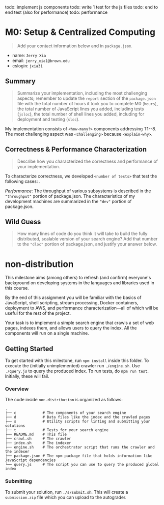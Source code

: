 todo: implement js components
todo: write 1 test for the js files
todo: end to end test (also for performance)
todo: performance

# M0: Setup & Centralized Computing

> Add your contact information below and in `package.json`.
* name: `Jerry Xia`
* email: `jerry_xia1@brown.edu`
* cslogin: `jxia31`

## Summary

> Summarize your implementation, including the most challenging aspects; remember to update the `report` section of the `package.json` file with the total number of hours it took you to complete M0 (`hours`), the total number of JavaScript lines you added, including tests (`jsloc`), the total number of shell lines you added, including for deployment and testing (`sloc`).

My implementation consists of `<how-many?>` components addressing T1--8. The most challenging aspect was `<challenging>` because `<explain-why>`.

## Correctness & Performance Characterization

> Describe how you characterized the correctness and performance of your implementation.

To characterize correctness, we developed `<number of tests>` that test the following cases: <summarize>.

*Performance*: The throughput of various subsystems is described in the `"throughput"` portion of package.json. The characteristics of my development machines are summarized in the `"dev"` portion of package.json.

## Wild Guess

> How many lines of code do you think it will take to build the fully distributed, scalable version of your search engine? Add that number to the `"dloc"` portion of package.json, and justify your answer below.

# non-distribution

This milestone aims (among others) to refresh (and confirm) everyone's
background on developing systems in the languages and libraries used in this
course.

By the end of this assignment you will be familiar with the basics of
JavaScript, shell scripting, stream processing, Docker containers, deployment
to AWS, and performance characterization—all of which will be useful for the
rest of the project.

Your task is to implement a simple search engine that crawls a set of web
pages, indexes them, and allows users to query the index. All the components
will run on a single machine.

## Getting Started

To get started with this milestone, run `npm install` inside this folder. To
execute the (initially unimplemented) crawler run `./engine.sh`. Use
`./query.js` to query the produced index. To run tests, do `npm run test`.
Initially, these will fail.

### Overview

The code inside `non-distribution` is organized as follows:

```
.
├── c            # The components of your search engine
├── d            # Data files like the index and the crawled pages
├── s            # Utility scripts for linting and submitting your solutions
├── t            # Tests for your search engine
├── README.md    # This file
├── crawl.sh     # The crawler
├── index.sh     # The indexer
├── engine.sh    # The orchestrator script that runs the crawler and the indexer
├── package.json # The npm package file that holds information like JavaScript dependencies
└── query.js     # The script you can use to query the produced global index
```

### Submitting

To submit your solution, run `./s/submit.sh`. This will create a
`submission.zip` file which you can upload to the autograder.
